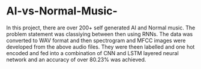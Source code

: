 # AI-vs-Normal-Music-
In this project, there are over 200+ self generated AI and Normal music. The problem statement was classiying between then using RNNs. 
The data was converted to WAV format and then spectrogram and MFCC images were developed from the above audio files. 
They were theen labelled and one hot encoded and fed into a combination of CNN and LSTM layered neural network and an accuracy of over 80.23% was achieved.
